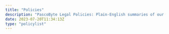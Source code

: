 ```yaml
---
title: "Policies"
description: "PascoByte Legal Policies: Plain-English summaries of our articles, apps, and tools."
date: 2023-07-20T11:34:13Z
type: "policylist"
---
```

